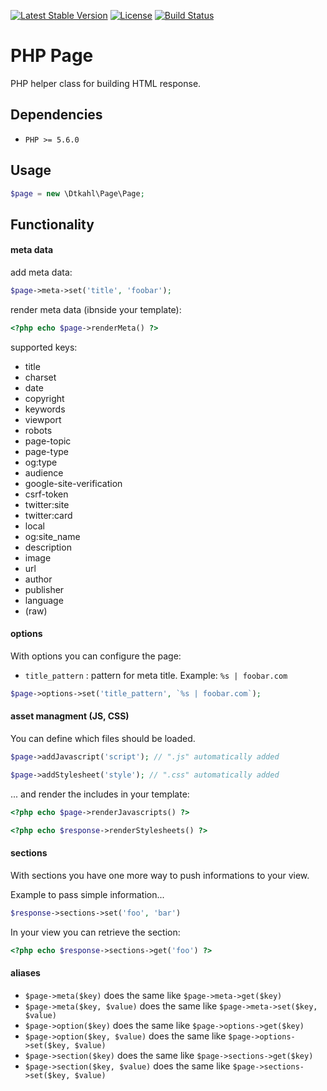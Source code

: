 [![Latest Stable Version](https://poser.pugx.org/dtkahl/php-page/v/stable)](https://packagist.org/packages/dtkahl/php-page)
[![License](https://poser.pugx.org/dtkahl/php-page/license)](https://packagist.org/packages/dtkahl/php-page)
[![Build Status](https://travis-ci.org/dtkahl/php-page.svg?branch=master)](https://travis-ci.org/dtkahl/php-page)

# PHP Page

PHP helper class for building HTML response.


## Dependencies

* `PHP >= 5.6.0`

## Usage

```php
$page = new \Dtkahl\Page\Page;
```


## Functionality

#### meta data

add meta data:

```php
$page->meta->set('title', 'foobar');
```

render meta data (ibnside your template):

```php
<?php echo $page->renderMeta() ?>
```

supported keys:
* title
* charset
* date
* copyright
* keywords
* viewport
* robots
* page-topic
* page-type
* og:type
* audience
* google-site-verification
* csrf-token
* twitter:site
* twitter:card
* local
* og:site_name
* description
* image
* url
* author
* publisher
* language
* (raw)

#### options
With options you can configure the page: 
* `title_pattern` : pattern for meta title. Example: `%s | foobar.com` 

```php
$page->options->set('title_pattern', `%s | foobar.com`);
```

#### asset managment (JS, CSS)

You can define which files should be loaded.

```php
$page->addJavascript('script'); // ".js" automatically added
```

```php
$page->addStylesheet('style'); // ".css" automatically added
```

... and render the includes in your template:

```php
<?php echo $page->renderJavascripts() ?>
```

```php
<?php echo $response->renderStylesheets() ?>
```

#### sections
With sections you have one more way to push informations to your view.

Example to pass simple information...

```php
$response->sections->set('foo', 'bar')
```

In your view you can retrieve the section:

```php
<?php echo $response->sections->get('foo') ?>
```


#### aliases

* `$page->meta($key)` does the same like `$page->meta->get($key)`
* `$page->meta($key, $value)` does the same like `$page->meta->set($key, $value)`
* `$page->option($key)` does the same like `$page->options->get($key)`
* `$page->option($key, $value)` does the same like `$page->options->set($key, $value)`
* `$page->section($key)` does the same like `$page->sections->get($key)`
* `$page->section($key, $value)` does the same like `$page->sections->set($key, $value)`
